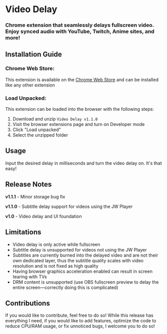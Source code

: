 # Video Delay

### Chrome extension that seamlessly delays fullscreen video. Enjoy synced audio with YouTube, Twitch, Anime sites, and more!

## Installation Guide

### Chrome Web Store:
This extension is available on the [Chrome Web Store](https://chromewebstore.google.com/detail/video-delay/jljinpfbicnefmleipfhlikpcpoaefip) and can be installed like any other extension

### Load Unpacked:
This extension can be loaded into the browser with the following steps:
1. Download and unzip `Video Delay v1.1.0`
2. Visit the browser extensions page and turn on Developer mode
3. Click "Load unpacked"
4. Select the unzipped folder

## Usage
Input the desired delay in milliseconds and turn the video delay on. It's that easy!

## Release Notes

**v1.1.1** - Minor storage bug fix

**v1.1.0** - Subtitle delay support for videos using the JW Player

**v1.0** - Video delay and UI foundation

## Limitations

- Video delay is only active while fullscreen
- Subtitle delay is unsupported for videos not using the JW Player
- Subtitles are currently burned into the delayed video and are not their own dedicated layer, thus the subtitle quality scales with video resolution and is not fixed as high quality
- Having browser graphics acceleration enabled can result in screen tearing with TVs
- DRM content is unsupported (use OBS fullscreen preview to delay the entire screen—correctly doing this is complicated)

## Contributions

If you would like to contribute, feel free to do so! While this release has everything I need, if you would like to add features, optimize the code to reduce CPU/RAM usage, or fix unnoticed bugs, I welcome you to do so! 
